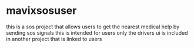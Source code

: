 # mavixsosuser
this is a sos project that allows users to get the nearest medical help by sending sos signals this is intended for users only the drivers ui is included in another project that is linked to users
